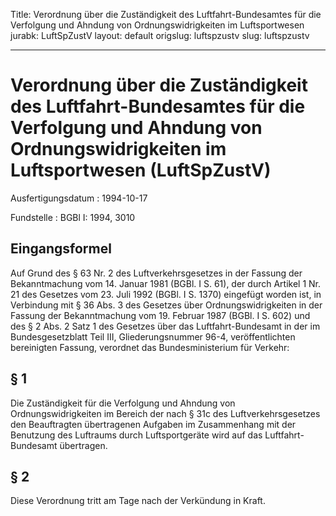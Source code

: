 Title: Verordnung über die Zuständigkeit des Luftfahrt-Bundesamtes für die Verfolgung
  und Ahndung von Ordnungswidrigkeiten im Luftsportwesen
jurabk: LuftSpZustV
layout: default
origslug: luftspzustv
slug: luftspzustv

---

# Verordnung über die Zuständigkeit des Luftfahrt-Bundesamtes für die Verfolgung und Ahndung von Ordnungswidrigkeiten im Luftsportwesen (LuftSpZustV)

Ausfertigungsdatum
:   1994-10-17

Fundstelle
:   BGBl I: 1994, 3010



## Eingangsformel

Auf Grund des § 63 Nr. 2 des Luftverkehrsgesetzes in der Fassung der
Bekanntmachung vom 14. Januar 1981 (BGBl. I S. 61), der durch Artikel
1 Nr. 21 des Gesetzes vom 23. Juli 1992 (BGBl. I S. 1370) eingefügt
worden ist, in Verbindung mit § 36 Abs. 3 des Gesetzes über
Ordnungswidrigkeiten in der Fassung der Bekanntmachung vom 19. Februar
1987 (BGBl. I S. 602) und des § 2 Abs. 2 Satz 1 des Gesetzes über das
Luftfahrt-Bundesamt in der im Bundesgesetzblatt Teil III,
Gliederungsnummer 96-4, veröffentlichten bereinigten Fassung,
verordnet das Bundesministerium für Verkehr:


## § 1

Die Zuständigkeit für die Verfolgung und Ahndung von
Ordnungswidrigkeiten im Bereich der nach § 31c des
Luftverkehrsgesetzes den Beauftragten übertragenen Aufgaben im
Zusammenhang mit der Benutzung des Luftraums durch Luftsportgeräte
wird auf das Luftfahrt-Bundesamt übertragen.


## § 2

Diese Verordnung tritt am Tage nach der Verkündung in Kraft.


